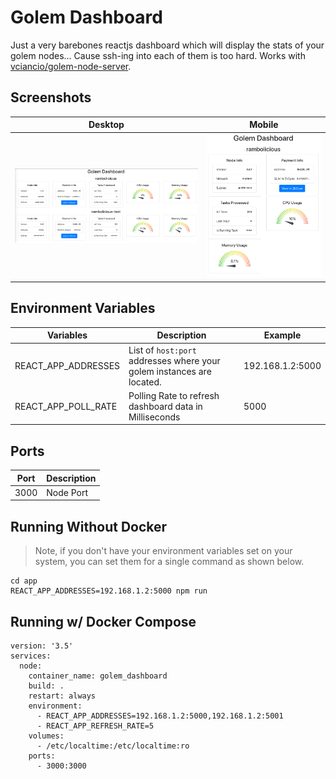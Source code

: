 # Golem Dashboard

Just a very barebones reactjs dashboard which will display the stats of your golem nodes... Cause ssh-ing into each of them is too hard. Works with [vciancio/golem-node-server](https://github.com/vciancio/golem-node-server).

## Screenshots
|Desktop|Mobile|
|---|---|
|![image](screenshots/Golem-Dashboard-Desktop.png?raw=true)|![image](screenshots/Golem-Dashboard-Mobile.png?raw=true)|

## Environment Variables
| Variables | Description | Example |
| ------------- | ----------- | ------- |
| REACT_APP_ADDRESSES | List of `host:port` addresses where your golem instances are located. | 192.168.1.2:5000 |
| REACT_APP_POLL_RATE | Polling Rate to refresh dashboard data in Milliseconds | 5000 |

## Ports
| Port | Description
| ---- | ---- |
| 3000 | Node Port |

## Running Without Docker
> Note, if you don't have your environment variables set on your system, you can set them for a single command as shown below.
~~~
cd app
REACT_APP_ADDRESSES=192.168.1.2:5000 npm run
~~~

## Running w/ Docker Compose
~~~
version: '3.5'
services:
  node:
    container_name: golem_dashboard
    build: .
    restart: always
    environment:
      - REACT_APP_ADDRESSES=192.168.1.2:5000,192.168.1.2:5001
      - REACT_APP_REFRESH_RATE=5
    volumes:
      - /etc/localtime:/etc/localtime:ro
    ports: 
      - 3000:3000
~~~
